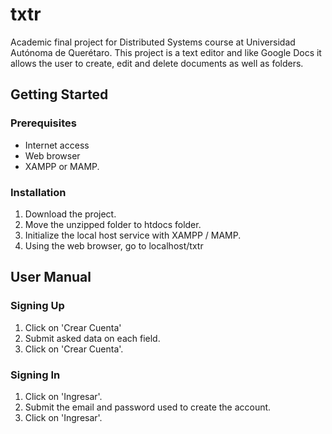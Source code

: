 # txtr
Academic final project for Distributed Systems course at Universidad Autónoma de Querétaro. This project is a text editor and like Google Docs it allows the user to create, edit and delete documents as well as folders.

## Getting Started

### Prerequisites
* Internet access
* Web browser
* XAMPP or MAMP.

### Installation
1. Download the project.
2. Move the unzipped folder to htdocs folder.
3. Initialize the local host service with XAMPP / MAMP.
4. Using the web browser, go to localhost/txtr


## User Manual
### Signing Up
1. Click on 'Crear Cuenta'
2. Submit asked data on each field.
3. Click on 'Crear Cuenta'.

### Signing In
1. Click on 'Ingresar'.
2. Submit the email and password used to create the account.
3. Click on 'Ingresar'.
